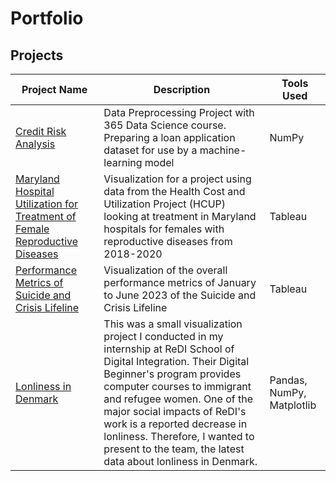# Portfolio





## Projects

|Project Name| Description| Tools Used|
|---|---|---|
|[Credit Risk Analysis](https://github.com/ALRH-978/ALRH-978/blob/main/Credit%20Risk%20Analysis%20Project/Credit_Risk_Analysis.ipynb)| Data Preprocessing Project with 365 Data Science course. Preparing a loan application dataset for use by a machine-learning model| NumPy|
|[Maryland Hospital Utilization for Treatment of Female Reproductive Diseases](https://github.com/ALRH-978/ALRH-978/blob/main/Maryland%20Hospital%20Utilization/Maryland%20Hospital%20Utilization-%20Female%20Reproductive%20Diseases%20(1).pdf)| Visualization for a project using data from the Health Cost and Utilization Project (HCUP) looking at treatment in Maryland hospitals for females with reproductive diseases from 2018-2020 | Tableau|
|[Performance Metrics of Suicide and Crisis Lifeline](https://github.com/ALRH-978/ALRH-978/blob/main/988%20Suicide%20and%20Crisis%20Lifeline%20Performance/988%20Suicide%20and%20Crisis%20Lifeline%20(2023)%20(1).pdf)| Visualization of the overall performance metrics of January to June 2023 of the Suicide and Crisis Lifeline| Tableau|
[Lonliness in Denmark](Lonliness_Research_in_Denmark])| This was a small visualization project I conducted in my internship at ReDI School of Digital Integration. Their Digital Beginner's program provides computer courses to immigrant and refugee women. One of the major social impacts of ReDI's work is a reported decrease in lonliness. Therefore, I wanted to present to the team, the latest data about lonliness in Denmark. | Pandas, NumPy, Matplotlib|
